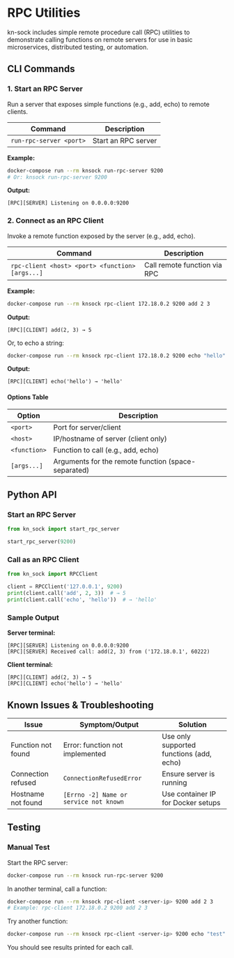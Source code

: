 # RPC Utilities

kn-sock includes simple remote procedure call (RPC) utilities to demonstrate calling functions on remote servers for use in basic microservices, distributed testing, or automation.

## CLI Commands

### 1. Start an RPC Server

Run a server that exposes simple functions (e.g., add, echo) to remote clients.

| Command                               | Description              |
|----------------------------------------|--------------------------|
| `run-rpc-server <port>`                | Start an RPC server      |

**Example:**
```sh
docker-compose run --rm knsock run-rpc-server 9200
# Or: knsock run-rpc-server 9200
```
**Output:**
```
[RPC][SERVER] Listening on 0.0.0.0:9200
```

### 2. Connect as an RPC Client

Invoke a remote function exposed by the server (e.g., add, echo).

| Command                                       | Description                   |
|-----------------------------------------------|-------------------------------|
| `rpc-client <host> <port> <function> [args...]` | Call remote function via RPC |

**Example:**
```sh
docker-compose run --rm knsock rpc-client 172.18.0.2 9200 add 2 3
```
**Output:**
```
[RPC][CLIENT] add(2, 3) → 5
```

Or, to echo a string:
```sh
docker-compose run --rm knsock rpc-client 172.18.0.2 9200 echo "hello"
```
**Output:**
```
[RPC][CLIENT] echo('hello') → 'hello'
```

#### Options Table
| Option        | Description                           |
|---------------|---------------------------------------|
| `<port>`      | Port for server/client               |
| `<host>`      | IP/hostname of server (client only)  |
| `<function>`  | Function to call (e.g., add, echo)   |
| `[args...]`   | Arguments for the remote function (space-separated) |

## Python API

### Start an RPC Server
```python
from kn_sock import start_rpc_server

start_rpc_server(9200)
```

### Call as an RPC Client
```python
from kn_sock import RPCClient

client = RPCClient('127.0.0.1', 9200)
print(client.call('add', 2, 3))  # → 5
print(client.call('echo', 'hello'))  # → 'hello'
```

### Sample Output
**Server terminal:**
```
[RPC][SERVER] Listening on 0.0.0.0:9200
[RPC][SERVER] Received call: add(2, 3) from ('172.18.0.1', 60222)
```

**Client terminal:**
```
[RPC][CLIENT] add(2, 3) → 5
[RPC][CLIENT] echo('hello') → 'hello'
```

## Known Issues & Troubleshooting
| Issue                        | Symptom/Output                              | Solution                                           |
|------------------------------|---------------------------------------------|----------------------------------------------------|
| Function not found           | Error: function not implemented             | Use only supported functions (add, echo)           |
| Connection refused           | `ConnectionRefusedError`                    | Ensure server is running                           |
| Hostname not found           | `[Errno -2] Name or service not known`      | Use container IP for Docker setups                 |

## Testing
### Manual Test
Start the RPC server:
```sh
docker-compose run --rm knsock run-rpc-server 9200
```

In another terminal, call a function:
```sh
docker-compose run --rm knsock rpc-client <server-ip> 9200 add 2 3
# Example: rpc-client 172.18.0.2 9200 add 2 3
```

Try another function:
```sh
docker-compose run --rm knsock rpc-client <server-ip> 9200 echo "test"
```

You should see results printed for each call.